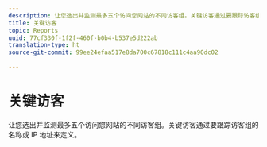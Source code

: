 ```yaml
---
description: 让您选出并监测最多五个访问您网站的不同访客组。关键访客通过要跟踪访客组的名称或 IP 地址来定义。
title: 关键访客
topic: Reports
uuid: 77cf330f-1f2f-460f-b0b4-b537e5d222ab
translation-type: ht
source-git-commit: 99ee24efaa517e8da700c67818c111c4aa90dc02

---
```



# 关键访客

让您选出并监测最多五个访问您网站的不同访客组。关键访客通过要跟踪访客组的名称或 IP 地址来定义。

